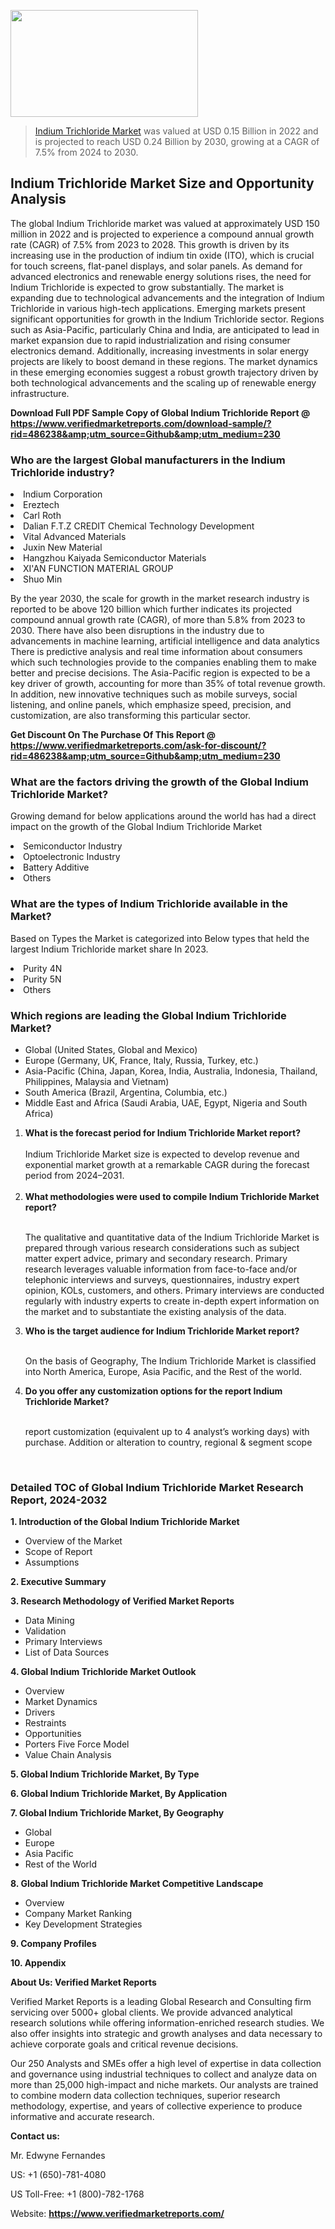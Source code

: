 <img src="https://ffe5etoiles.com/wp-content/uploads/2024/12/MST1-300x171.png" alt="" width="300" height="171" class="alignnone size-medium wp-image-20088" /><blockquote><p><p><a href="https://www.verifiedmarketreports.com/download-sample/?rid=486238&utm_source=Github&utm_medium=230" target="_blank">Indium Trichloride Market</a> was valued at USD 0.15 Billion in 2022 and is projected to reach USD 0.24 Billion by 2030, growing at a CAGR of 7.5% from 2024 to 2030.</p></blockquote><p><h2>Indium Trichloride Market Size and Opportunity Analysis</h2> The global Indium Trichloride market was valued at approximately USD 150 million in 2022 and is projected to experience a compound annual growth rate (CAGR) of 7.5% from 2023 to 2028. This growth is driven by its increasing use in the production of indium tin oxide (ITO), which is crucial for touch screens, flat-panel displays, and solar panels. As demand for advanced electronics and renewable energy solutions rises, the need for Indium Trichloride is expected to grow substantially. The market is expanding due to technological advancements and the integration of Indium Trichloride in various high-tech applications. Emerging markets present significant opportunities for growth in the Indium Trichloride sector. Regions such as Asia-Pacific, particularly China and India, are anticipated to lead in market expansion due to rapid industrialization and rising consumer electronics demand. Additionally, increasing investments in solar energy projects are likely to boost demand in these regions. The market dynamics in these emerging economies suggest a robust growth trajectory driven by both technological advancements and the scaling up of renewable energy infrastructure. </p><p class=""><strong>Download Full PDF Sample Copy of Global Indium Trichloride Report @ <a href="https://www.verifiedmarketreports.com/download-sample/?rid=486238&amp;utm_source=Github&amp;utm_medium=230" target="_blank">https://www.verifiedmarketreports.com/download-sample/?rid=486238&amp;utm_source=Github&amp;utm_medium=230</a></strong></p><h3 id="" class="">Who are the largest Global manufacturers in the Indium Trichloride industry?</h3><p><li>Indium Corporation</li><li> Ereztech</li><li> Carl Roth</li><li> Dalian F.T.Z CREDIT Chemical Technology Development</li><li> Vital Advanced Materials</li><li> Juxin New Material</li><li> Hangzhou Kaiyada Semiconductor Materials</li><li> XI'AN FUNCTION MATERIAL GROUP</li><li> Shuo Min</li></p><div class=""><div class="" dir="" data-message-author-role="" data-message-id="" data-message-model-slug=""><div class=""><div class=""><div class=""><div class="" dir="" data-message-author-role="" data-message-id="" data-message-model-slug=""><div class=""><div class=""><p>By the year 2030, the scale for growth in the market research industry is reported to be above 120 billion which further indicates its projected compound annual growth rate (CAGR), of more than 5.8% from 2023 to 2030. There have also been disruptions in the industry due to advancements in machine learning, artificial intelligence and data analytics There is predictive analysis and real time information about consumers which such technologies provide to the companies enabling them to make better and precise decisions. The Asia-Pacific region is expected to be a key driver of growth, accounting for more than 35% of total revenue growth. In addition, new innovative techniques such as mobile surveys, social listening, and online panels, which emphasize speed, precision, and customization, are also transforming this particular sector.</p><p><strong>Get Discount On The Purchase Of This Report @&nbsp; <a href="https://www.verifiedmarketreports.com/ask-for-discount/?rid=486238&amp;utm_source=Github&amp;utm_medium=230" target="_blank">https://www.verifiedmarketreports.com/ask-for-discount/?rid=486238&amp;utm_source=Github&amp;utm_medium=230</a></strong></p></div></div></div></div></div></div></div></div><h3 id="" class="">What are the factors driving the growth of the Global Indium Trichloride Market?</h3><p id="" class="">Growing demand for below applications around the world has had a direct impact on the growth of the Global Indium Trichloride Market</p><p id="" class=""><li>Semiconductor Industry</li><li> Optoelectronic Industry</li><li> Battery Additive</li><li> Others</li></p><h3 id="" class="">What are the types of Indium Trichloride available in the Market?</h3><p id="" class="">Based on Types the Market is categorized into Below types that held the largest Indium Trichloride market share In 2023.</p><p id="" class=""><li>Purity 4N</li><li> Purity 5N</li><li> Others</li></p><h3 id="" class="">Which regions are leading the Global Indium Trichloride Market?</h3><ul><li>Global (United States, Global and Mexico)</li><li>Europe (Germany, UK, France, Italy, Russia, Turkey, etc.)</li><li>Asia-Pacific (China, Japan, Korea, India, Australia, Indonesia, Thailand, Philippines, Malaysia and Vietnam)</li><li>South America (Brazil, Argentina, Columbia, etc.)</li><li>Middle East and Africa (Saudi Arabia, UAE, Egypt, Nigeria and South Africa)</li></ul><p><ol><li><strong>What is the forecast period for Indium Trichloride Market report?<br /></strong><br /><span data-sheets-root="1" data-sheets-value="{&quot;1&quot;:2,&quot;2&quot;:&quot;XXXX size is expected to develop revenue and exponential market growth at a remarkable CAGR during the forecast period from 2024&ndash;2030.&quot;}" data-sheets-userformat="{&quot;2&quot;:12674,&quot;4&quot;:{&quot;1&quot;:2,&quot;2&quot;:16776960},&quot;10&quot;:2,&quot;11&quot;:0,&quot;15&quot;:&quot;Arial&quot;,&quot;16&quot;:12}">Indium Trichloride Market size is expected to develop revenue and exponential market growth at a remarkable CAGR during the forecast period from 2024&ndash;2031.</span><br /><br /></li><li><strong>What methodologies were used to compile Indium Trichloride Market report?<br /><br /></strong><p>The qualitative and quantitative data of the&nbsp;Indium Trichloride Market is prepared through various research considerations such as subject matter expert advice, primary and secondary research. Primary research leverages valuable information from face-to-face and/or telephonic interviews and surveys, questionnaires, industry expert opinion, KOLs, customers, and others. Primary interviews are conducted regularly with industry experts to create in-depth expert information on the market and to substantiate the existing analysis of the data.&nbsp;</p></li><li><strong>Who is the target audience for Indium Trichloride Market report?<br /><br /></strong><p>On the basis of Geography, The&nbsp;Indium Trichloride Market is classified into North America, Europe, Asia Pacific, and the Rest of the world.</p></li><li><strong>Do you offer any customization options for the report Indium Trichloride Market?<br /><br /></strong><p>report customization (equivalent up to 4 analyst&rsquo;s working days) with purchase. Addition or alteration to country, regional &amp; segment scope</p><p>&nbsp;</p></li></ol></p><h3 id="" class="">Detailed TOC of Global Indium Trichloride Market Research Report, 2024-2032</h3><p id="" class=""><strong>1. Introduction of the Global Indium Trichloride Market</strong></p><ul><li>Overview of the Market</li><li>Scope of Report</li><li>Assumptions</li></ul><p id="" class=""><strong>2. Executive Summary</strong></p><p id="" class=""><strong>3. Research Methodology of&nbsp;Verified Market Reports</strong></p><ul><li>Data Mining</li><li>Validation</li><li>Primary Interviews</li><li>List of Data Sources</li></ul><p id="" class=""><strong>4. Global Indium Trichloride Market Outlook</strong></p><ul><li>Overview</li><li>Market Dynamics</li><li>Drivers</li><li>Restraints</li><li>Opportunities</li><li>Porters Five Force Model</li><li>Value Chain Analysis</li></ul><p id="" class=""><strong>5. Global Indium Trichloride Market, By&nbsp;Type</strong></p><p id="" class=""><strong>6. Global Indium Trichloride Market, By Application</strong></p><p id="" class=""><strong>7. Global Indium Trichloride Market, By Geography</strong></p><ul><li>Global</li><li>Europe</li><li>Asia Pacific</li><li>Rest of the World</li></ul><p id="" class=""><strong>8. Global Indium Trichloride Market Competitive Landscape</strong></p><ul><li>Overview</li><li>Company Market Ranking</li><li>Key Development Strategies</li></ul><p id="" class=""><strong>9. Company Profiles</strong></p><p id="" class=""><strong>10. Appendix</strong></p><p id="" class=""><strong>About Us: Verified Market Reports</strong></p><p id="" class="">Verified Market Reports is a leading Global Research and Consulting firm servicing over 5000+ global clients. We provide advanced analytical research solutions while offering information-enriched research studies. We also offer insights into strategic and growth analyses and data necessary to achieve corporate goals and critical revenue decisions.</p><p id="" class="">Our 250 Analysts and SMEs offer a high level of expertise in data collection and governance using industrial techniques to collect and analyze data on more than 25,000 high-impact and niche markets. Our analysts are trained to combine modern data collection techniques, superior research methodology, expertise, and years of collective experience to produce informative and accurate research.</p><p id="" class=""><strong>Contact us:</strong></p><p id="" class="">Mr. Edwyne Fernandes</p><p id="" class="">US: +1 (650)-781-4080</p><p id="" class="">US Toll-Free: +1 (800)-782-1768</p><p id="" class="">Website: <a target="" data-test-app-aware-link=""><strong>https://www.verifiedmarketreports.com/</strong></a></p>
